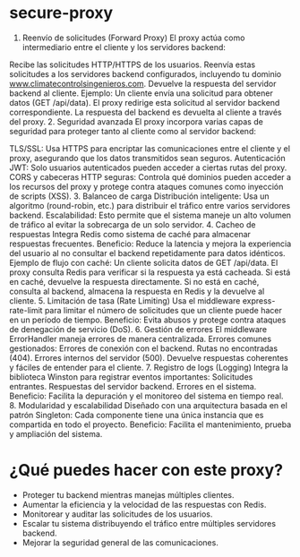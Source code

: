 # secure-proxy
1. Reenvío de solicitudes (Forward Proxy)
El proxy actúa como intermediario entre el cliente y los servidores backend:

Recibe las solicitudes HTTP/HTTPS de los usuarios.
Reenvía estas solicitudes a los servidores backend configurados, incluyendo tu dominio www.climatecontrolsingenieros.com.
Devuelve la respuesta del servidor backend al cliente.
Ejemplo:
Un cliente envía una solicitud para obtener datos (GET /api/data).
El proxy redirige esta solicitud al servidor backend correspondiente.
La respuesta del backend es devuelta al cliente a través del proxy.
2. Seguridad avanzada
El proxy incorpora varias capas de seguridad para proteger tanto al cliente como al servidor backend:

TLS/SSL: Usa HTTPS para encriptar las comunicaciones entre el cliente y el proxy, asegurando que los datos transmitidos sean seguros.
Autenticación JWT: Solo usuarios autenticados pueden acceder a ciertas rutas del proxy.
CORS y cabeceras HTTP seguras: Controla qué dominios pueden acceder a los recursos del proxy y protege contra ataques comunes como inyección de scripts (XSS).
3. Balanceo de carga
Distribución inteligente: Usa un algoritmo (round-robin, etc.) para distribuir el tráfico entre varios servidores backend.
Escalabilidad: Esto permite que el sistema maneje un alto volumen de tráfico al evitar la sobrecarga de un solo servidor.
4. Cacheo de respuestas
Integra Redis como sistema de caché para almacenar respuestas frecuentes.
Beneficio: Reduce la latencia y mejora la experiencia del usuario al no consultar el backend repetidamente para datos idénticos.
Ejemplo de flujo con caché:
Un cliente solicita datos de GET /api/data.
El proxy consulta Redis para verificar si la respuesta ya está cacheada.
Si está en caché, devuelve la respuesta directamente.
Si no está en caché, consulta al backend, almacena la respuesta en Redis y la devuelve al cliente.
5. Limitación de tasa (Rate Limiting)
Usa el middleware express-rate-limit para limitar el número de solicitudes que un cliente puede hacer en un período de tiempo.
Beneficio: Evita abusos y protege contra ataques de denegación de servicio (DoS).
6. Gestión de errores
El middleware ErrorHandler maneja errores de manera centralizada.
Errores comunes gestionados:
Errores de conexión con el backend.
Rutas no encontradas (404).
Errores internos del servidor (500).
Devuelve respuestas coherentes y fáciles de entender para el cliente.
7. Registro de logs (Logging)
Integra la biblioteca Winston para registrar eventos importantes:
Solicitudes entrantes.
Respuestas del servidor backend.
Errores en el sistema.
Beneficio: Facilita la depuración y el monitoreo del sistema en tiempo real.
8. Modularidad y escalabilidad
Diseñado con una arquitectura basada en el patrón Singleton:
Cada componente tiene una única instancia que es compartida en todo el proyecto.
Beneficio: Facilita el mantenimiento, prueba y ampliación del sistema.

# ¿Qué puedes hacer con este proxy?
* Proteger tu backend mientras manejas múltiples clientes.
* Aumentar la eficiencia y la velocidad de las respuestas con Redis.
* Monitorear y auditar las solicitudes de los usuarios.
* Escalar tu sistema distribuyendo el tráfico entre múltiples servidores backend.
* Mejorar la seguridad general de las comunicaciones.